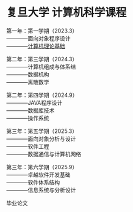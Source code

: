 # 复旦大学 计算机科学课程

第一年：第一学期（2023.3）<br />
————面向对象程序设计<br />
————<a href="">计算机理论基础</a><br />

第二年：第三学期（2024.3）<br />
————计算机组成与体系结<br />
————数据机构<br />
————离散数学<br />

第二年：第四学期（2024.9）<br />
————JAVA程序设计<br />
————数据库技术<br />
————操作系统<br />

第三年：第五学期（2025.3）<br />
————面向对象分析与设计<br />
————软件工程<br />
————数据通信与计算机网络<br />

第三年：第六学期（2025.9）<br />
————卓越软件开发基础<br />
————软件体系结构<br />
————信息系统与分析设计<br />

毕业论文
	
